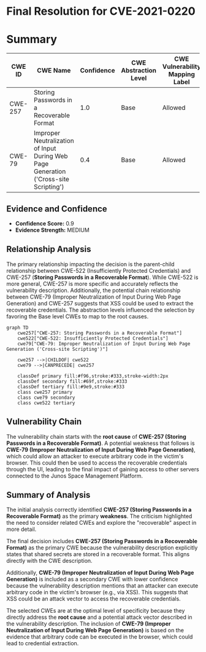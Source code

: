 # Final Resolution for CVE-2021-0220

# Summary
| CWE ID | CWE Name | Confidence | CWE Abstraction Level | CWE Vulnerability Mapping Label | CWE-Vulnerability Mapping Notes |
|---|---|---|---|---|---|
| CWE-257 | Storing Passwords in a Recoverable Format | 1.0 | Base | Allowed | Primary CWE |
| CWE-79 | Improper Neutralization of Input During Web Page Generation ('Cross-site Scripting') | 0.4 | Base | Allowed | Secondary CWE. Attack vector to access credentials via UI. |

## Evidence and Confidence

*   **Confidence Score:** 0.9
*   **Evidence Strength:** MEDIUM

## Relationship Analysis
The primary relationship impacting the decision is the parent-child relationship between CWE-522 (Insufficiently Protected Credentials) and CWE-257 (**Storing Passwords in a Recoverable Format**). While CWE-522 is more general, CWE-257 is more specific and accurately reflects the vulnerability description. Additionally, the potential chain relationship between CWE-79 (Improper Neutralization of Input During Web Page Generation) and CWE-257 suggests that XSS could be used to extract the recoverable credentials. The abstraction levels influenced the selection by favoring the Base level CWEs to map to the root causes.

```mermaid
graph TD
    cwe257["CWE-257: Storing Passwords in a Recoverable Format"]
    cwe522["CWE-522: Insufficiently Protected Credentials"]
    cwe79["CWE-79: Improper Neutralization of Input During Web Page Generation ('Cross-site Scripting')"]
    
    cwe257 -->|CHILDOF| cwe522
    cwe79 -->|CANPRECEDE| cwe257
    
    classDef primary fill:#f96,stroke:#333,stroke-width:2px
    classDef secondary fill:#69f,stroke:#333
    classDef tertiary fill:#9e9,stroke:#333
    class cwe257 primary
    class cwe79 secondary
    class cwe522 tertiary
```

## Vulnerability Chain
The vulnerability chain starts with the **root cause** of **CWE-257 (Storing Passwords in a Recoverable Format)**. A potential weakness that follows is **CWE-79 (Improper Neutralization of Input During Web Page Generation)**, which could allow an attacker to execute arbitrary code in the victim's browser. This could then be used to access the recoverable credentials through the UI, leading to the final impact of gaining access to other servers connected to the Junos Space Management Platform.

## Summary of Analysis
The initial analysis correctly identified **CWE-257 (Storing Passwords in a Recoverable Format)** as the primary **weakness**. The criticism highlighted the need to consider related CWEs and explore the "recoverable" aspect in more detail.

The final decision includes **CWE-257 (Storing Passwords in a Recoverable Format)** as the primary CWE because the vulnerability description explicitly states that shared secrets are stored in a recoverable format. This aligns directly with the CWE description.

Additionally, **CWE-79 (Improper Neutralization of Input During Web Page Generation)** is included as a secondary CWE with lower confidence because the vulnerability description mentions that an attacker can execute arbitrary code in the victim's browser (e.g., via XSS). This suggests that XSS could be an attack vector to access the recoverable credentials.

The selected CWEs are at the optimal level of specificity because they directly address the **root cause** and a potential attack vector described in the vulnerability description. The inclusion of **CWE-79 (Improper Neutralization of Input During Web Page Generation)** is based on the evidence that arbitrary code can be executed in the browser, which could lead to credential extraction.